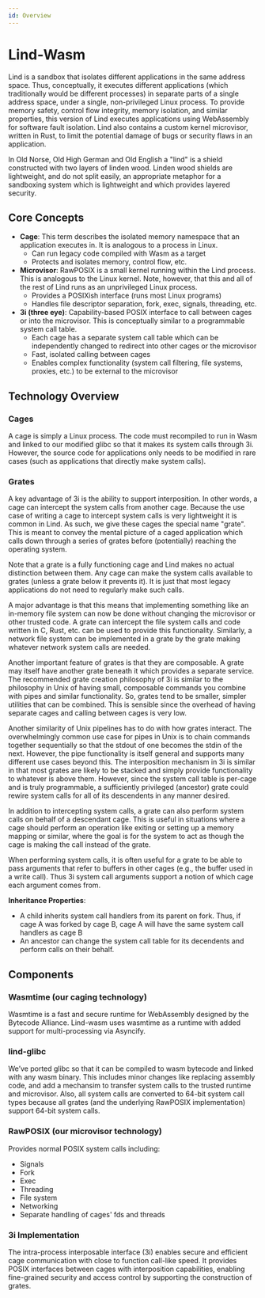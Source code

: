 ```yaml
---
id: Overview
---
```


# Lind-Wasm

Lind is a sandbox that isolates different applications in the same address space. Thus, conceptually, it executes different applications (which traditionally would be different processes) in separate parts of a single address space, under a single, non-privileged Linux process.   To provide memory safety, control flow integrity, memory isolation, and similar properties, this version of Lind executes applications using WebAssembly for software fault isolation.  Lind also contains a custom kernel microvisor, written in Rust, to limit the potential damage of bugs or security flaws in an application.

In Old Norse, Old High German and Old English a "lind" is a shield constructed with two layers of linden wood. Linden wood shields are lightweight, and do not split easily, an appropriate metaphor for a sandboxing system which is lightweight and which provides layered security.

## Core Concepts

- **Cage**: This term describes the isolated memory namespace that an application executes in.  It is analogous to a process in Linux. 
    - Can run legacy code compiled with Wasm as a target
    - Protects and isolates memory, control flow, etc.
- **Microvisor**: RawPOSIX is a small kernel running within the Lind process.  This is analogous to the Linux kernel.  Note, however, that this and all of the rest of Lind runs as an unprivileged Linux process.
    - Provides a POSIXish interface (runs most Linux programs)
    - Handles file descriptor separation, fork, exec, signals, threading, etc.
- **3i (three eye)**: Capability-based POSIX interface to call between cages or into the microvisor.  This is conceptually similar to a programmable system call table.
    - Each cage has a separate system call table which can be independently changed to redirect into other cages or the microvisor
    - Fast, isolated calling between cages
    - Enables complex functionality (system call filtering, file systems, proxies, etc.) to be external to the microvisor

## Technology Overview

### Cages
A cage is simply a Linux process.  The code must recompiled to run in Wasm and linked to our modified glibc so that it makes its system calls through 3i.  However, the source code for applications only needs to be modified in rare cases (such as applications that directly make system calls).

### Grates
A key advantage of 3i is the ability to support interposition.  In other words, a cage can intercept the system calls from another cage.  Because the use case of writing a cage to intercept system calls is very lightweight it is common in Lind.  As such, we give these cages the special name "grate".  This is meant to convey the mental picture of a caged application which calls down through a series of grates before (potentially) reaching the operating system.

Note that a grate is a fully functioning cage and Lind makes no actual distinction between them.  Any cage can make the system calls available to grates (unless a grate below it prevents it).  It is just that most legacy applications do not need to regularly make such calls.

A major advantage is that this means that implementing something like an in-memory file system can now be done without changing the microvisor or other trusted code.  A grate can intercept the file system calls and code written in C, Rust, etc. can be used to provide this functionality.  Similarly, a network file system can be implemented in a grate by the grate making whatever network system calls are needed.  

Another important feature of grates is that they are composable.  A grate may itself have another grate beneath it which provides a separate service.  The recommended grate creation philosophy of 3i is similar to the philosophy in Unix of having small, composable commands you combine with pipes and similar functionality.  So, grates tend to be smaller, simpler utilities that can be combined.  This is sensible since the overhead of having separate cages and calling between cages is very low.

Another similarity of Unix pipelines has to do with how grates interact.  The overwhelmingly common use case for pipes in Unix is to chain commands together sequentially so that the stdout of one becomes the stdin of the next.  However, the pipe functionality is itself general and supports many different use cases beyond this.  The interposition mechanism in 3i is similar in that most grates are likely to be stacked and simply provide functionality to whatever is above them.  However, since the system call table is per-cage and is truly programmable, a sufficiently privileged (ancestor) grate could rewire system calls for all of its descendents in any manner desired.

In addition to intercepting system calls, a grate can also perform system calls on behalf of a descendant cage.  This is useful in situations where a cage should perform an operation like exiting or setting up a memory mapping or similar, where the goal is for the system to act as though the cage is making the call instead of the grate.

When performing system calls, it is often useful for a grate to be able to pass arguments that refer to buffers in other cages (e.g., the buffer used in a write call).  Thus 3i system call arguments support a notion of which cage each argument comes from.

**Inheritance Properties**:

- A child inherits system call handlers from its parent on fork. Thus, if cage A was forked by cage B, cage A will have the same system call handlers as cage B
- An ancestor can change the system call table for its decendents and perform calls on their behalf.

## Components

### Wasmtime (our caging technology)
Wasmtime is a fast and secure runtime for WebAssembly designed by the Bytecode Alliance. Lind-wasm uses wasmtime as a runtime with added support for multi-processing via Asyncify.

### lind-glibc

We’ve ported glibc so that it can be compiled to wasm bytecode and linked with any wasm binary. This includes minor changes like replacing assembly code, and add a mechansim to transfer system calls to the trusted runtime and microvisor.  Also, all system calls are converted to 64-bit system call types because all grates (and the underlying RawPOSIX implementation) support 64-bit system calls.

### RawPOSIX (our microvisor technology)
Provides normal POSIX system calls including:

- Signals
- Fork
- Exec
- Threading
- File system
- Networking
- Separate handling of cages' fds and threads

### 3i Implementation
The intra-process interposable interface (3i) enables secure and efficient cage communication with close to function call-like speed. It provides POSIX interfaces between cages with interposition capabilities, enabling fine-grained security and access control by supporting the construction of grates.
